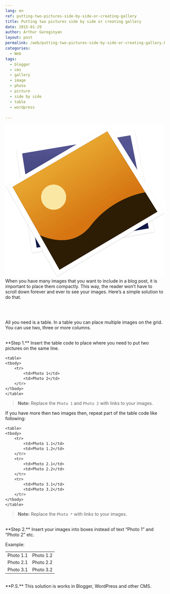 ```yaml
---
lang: en
ref: putting-two-pictures-side-by-side-or-creating-gallery
title: Putting two pictures side by side or creating gallery
date: 2015-01-29
author: Arthur Gareginyan
layout: post
permalink: /web/putting-two-pictures-side-by-side-or-creating-gallery.html
categories:
  - Web
tags:
  - blogger
  - cms
  - gallery
  - image
  - photo
  - picture
  - side by side
  - table
  - wordpress

---
```


![thumb](/images/thumbnail/Preview-icon.png)
When you have many images that you want to include in a blog post, it is important to place them compactly. This way, the reader won’t have to scroll down forever and ever to see your images. Here’s a simple solution to do that.


<br><br>

All you need is a table. In a table you can place multiple images on the grid. You can use two, three or more columns.


<br>
**Step 1.** Insert the table code to place where you need to put two pictures on the same line.

```
<table>
<tbody>
	<tr>
		<td>Photo 1</td>
		<td>Photo 2</td>
	</tr>
</tbody>
</table>
```

> **Note:** Replace the `Photo 1` and `Photo 2` with links to your images.

If you have more then two images then, repeat part of the table code like following:

```
<table>
<tbody>
	<tr>
		<td>Photo 1.1</td>
		<td>Photo 1.2</td>
	</tr>
	<tr>
		<td>Photo 2.1</td>
		<td>Photo 2.2</td>
	</tr>
	<tr>
		<td>Photo 3.1</td>
		<td>Photo 3.2</td>
	</tr>
</tbody>
</table>
```

> **Note:** Replace the `Photo *` with links to your images.


<br>
**Step 2.** Insert your images into boxes instead of text “Photo 1” and “Photo 2” etc.

Example:
<table>
<tbody>
	<tr>
		<td>Photo 1.1</td>
		<td>Photo 1.2</td>
	</tr>
	<tr>
		<td>Photo 2.1</td>
		<td>Photo 2.2</td>
	</tr>
	<tr>
		<td>Photo 3.1</td>
		<td>Photo 3.2</td>
	</tr>
</tbody>
</table>


<br>
**P.S.**
This solution is works in Blogger, WordPress and other CMS.
